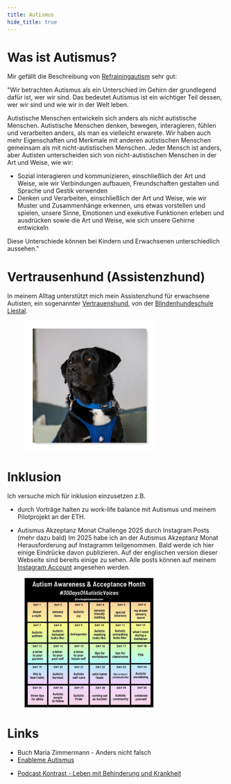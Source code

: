 ```yaml
---
title: Autismus
hide_title: true
---
```


# Was ist Autismus?

Mir gefällt die Beschreibung von [Refrainingautism](https://reframingautism.org.au/about-autism/) sehr gut:

"Wir betrachten Autismus als ein Unterschied im Gehirn der grundlegend dafür ist, wer wir sind. Das bedeutet Autismus ist ein wichtiger Teil dessen, wer wir sind und wie wir in der Welt leben. 

Autistische Menschen entwickeln sich anders als nicht autistische Menschen. Autistische Menschen denken, bewegen, interagieren, fühlen und verarbeiten anders, als man es vielleicht erwarete.  Wir haben auch mehr Eigenschaften und Merkmale mit anderen autistischen Menschen gemeinsam als mit nicht-autistischen Menschen. Jeder Mensch ist anders, aber Autisten unterscheiden sich von nicht-autistischen Menschen in der Art und Weise, wie wir:

* Sozial interagieren und kommunizieren, einschließlich der Art und Weise, wie wir Verbindungen aufbauen, Freundschaften gestalten und Sprache und Gestik verwenden
* Denken und Verarbeiten, einschließlich der Art und Weise, wie wir Muster und Zusammenhänge erkennen, uns etwas vorstellen und spielen, unsere Sinne, Emotionen und exekutive Funktionen erleben und ausdrücken sowie die Art und Weise, wie sich unsere Gehirne entwickeln

Diese Unterschiede können bei Kindern und Erwachsenen unterschiedlich aussehen."


# Vertrausenhund (Assistenzhund)

In meinem Alltag unterstützt mich mein Assistenzhund für erwachsene Autisten, ein sogenannter [Vertrauenshund](vertrauenshund.ch), von der [Blindenhundeschule Liestal](https://www.blindenhund.ch).

<figure>
    <img src="/Nayla.jpg" widt="300" height="300" />
</figure>


# Inklusion
Ich versuche mich für inklusion einzusetzen z.B. 
* durch Vorträge halten zu work-life balance mit Autismus und meinem Pilotprojekt an der ETH.

* Autismus Akzeptanz Monat Challenge 2025 durch Instagram Posts (mehr dazu bald)
Im 2025 habe ich an der Autismus Akzeptanz Monat Herausforderung auf Instagramm teilgenommen. Bald werde ich hier einige Eindrücke davon publizieren. Auf der englischen version dieser Webseite sind bereits einige zu sehen. Alle posts können auf meinem [Instagram Account](https://instagram.com/estrellamenti/) angesehen werden. 
<figure>
    <img src="/AAMC.jpeg" widt="300" height="300" />
</figure>


# Links

* Buch Maria Zimmermann - Anders nicht falsch
* [Enableme Autismus](https://www.enableme.ch/de/behinderungen/autismus-die-andere-wahrnehmung-der-welt-83)
<!-- * see others on google drive -->
* [Podcast Kontrast - Leben mit Behinderung und Krankheit](https://www.ost.ch/de/die-ost/departemente/departement-soziale-arbeit/kulturzyklus/podcast-serie)


